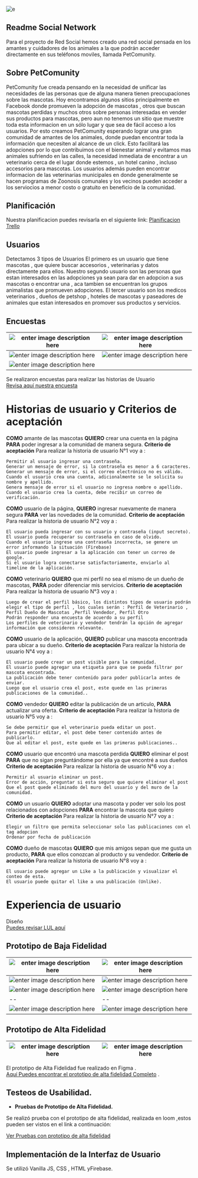 
![e](https://i.postimg.cc/rpTpnBfM/logo-Verde.png)   
## Readme Social Network 
 Para el proyecto de Red Social hemos creado una red social pensada en los amantes y cuidadores de los animales a la que podrán acceder directamente en sus teléfonos moviles, llamada PetComunity. 

## Sobre PetComunity
PetComunity fue creada pensando en la necesidad de unificar las necesidades de las personas que de alguna manera tienen preocupaciones sobre las mascotas. 
Hoy encontramos algunos sitios principalmente en Facebook donde promueven la adopción de mascotas , otros que buscan mascotas perdidas y muchos otros sobre personas interesadas en vender sus productos para mascotas, pero aun no tenemos un sitio que muestre toda esta informacion en un sólo lugar y que sea de fácil acceso a los usuarios. Por esto creamos PetComunity esperando lograr una gran comunidad de amantes de los animales, donde puedan encontrar toda la información que necesiten al alcance de un click.
Esto facilitará las adopciones por lo que contribuimos con el bienestar animal y evitamos mas animales sufriendo en las calles, la necesidad inmediata de encontrar a un veterinario cerca de el lugar donde estemos , un hotel canino , incluso accesorios para mascotas. 
Los usuarios además pueden encontrar informacion de las veterinarias municipales en donde generalmente se hacen programas de Zoonosis comunales y los vecinos pueden acceder a los serviocios a menor costo o gratuito en beneficio de la comunidad.

## Planificación

Nuestra planificacion puedes revisarla en el siguiente link:
[Planificacion Trello](https://trello.com/b/zX6iPOCP/pet-community)

## Usuarios

Detectamos 3 tipos de Usuarios 
El primero es un usuario que tiene mascotas , que quiere buscar accesorios , veterinarias y datos directamente para ellos.
Nuestro segundo usuario son las personas que estan interesados en las adopciones ya sean para dar en adopcion a sus mascotas o encontrar una , aca tambien se encuentran los grupos animalistas que promueven adopciones.
El tercer usuario son los medicos veterinarios , dueños de petshop , hoteles de mascotas y paseadores de animales que estan interesados en promover sus productos y servicios.

## Encuestas
|  ![enter image description here](https://i.postimg.cc/rm2Y1N7v/a.png)| ![enter image description here](https://i.postimg.cc/2SJt6DGj/b.png)|
|--|--|
|![enter image description here](https://i.postimg.cc/Ls1bgbQt/c.png)  |  ![enter image description here](https://i.postimg.cc/sxV68Djm/d.png)|
|![enter image description here](https://i.postimg.cc/NM8CprcL/e.png)  |



Se realizaron encuestas para realizar las historias de Usuario  
[Revisa aquí nuestra encuesta](https://docs.google.com/forms/d/1OpTLBJWgQkFGSWZOun8EQUjy1WaPa1qyCMfaPmHA3ro/edit)

# Historias de usuario y Criterios de aceptación


**COMO** amante de las mascotas   **QUIERO**  crear una cuenta en la página **PARA** poder ingresar a la comunidad de manera segura.
 **Criterio de aceptación**   Para realizar la historia de usuario N°1 voy a :

	Permitir al usuario ingresar una contraseña.
	Generar un mensaje de error, si la contraseña es menor a 6 caracteres.
	Generar un mensaje de error, si el correo electrónico no es válido.
	Cuando el usuario crea una cuenta, adicionalmente se le solicita su nombre y apellido.
	Genera mensaje de error si el usuario no ingresa nombre o apellido.
	Cuando el usuario crea la cuenta, debe recibir un correo de verificación.

**COMO** usuario de la página, **QUIERO** ingresar nuevamente de manera segura **PARA**  ver las novedades de la comunidad.
**Criterio de aceptación**   Para realizar la historia de usuario N°2 voy a :

	El usuario pueda ingresar con su usuario y contraseña (input secreto).
	El usuario pueda recuperar su contraseña en caso de olvido.
	Cuando el usuario ingrese una contraseña incorrecta, se genere un error informando la situación (Firebase)
	El usuario puede ingresar a la aplicación con tener un correo de google.
	Si el usuario logra conectarse satisfactoriamente, enviarlo al timeline de la aplicación.


**COMO** veterinario **QUIERO** que mi perfil no sea el mismo de un dueño de mascotas, **PARA**  poder diferenciar mis servicios.
**Criterio de aceptación**   Para realizar la historia de usuario N°3 voy a :

	Luego de crear el perfil básico, los distintos tipos de usuario podrán elegir el tipo de perfil , los cuales serán : Perfil de Veterinario , Perfil Dueño de Mascotas ,Perfil Vendedor, Perfil Otro
	Podrán responder una encuesta de acuerdo a su perfil
	Los perfiles de veterinario y vendedor tendrán la opción de agregar información que consideren relevante.

**COMO** usuario de la aplicación, **QUIERO** publicar una mascota encontrada para ubicar a su dueño.
**Criterio de aceptación**   Para realizar la historia de usuario N°4 voy a :

	El usuario puede crear un post visible para la comunidad.
	El usuario puede agregar una etiqueta para que se pueda filtrar por mascota encontrada.
	La publicación debe tener contenido para poder publicarla antes de enviar.
	Luego que el usuario crea el post, este quede en las primeras publicaciones de la comunidad..


**COMO** vendedor **QUIERO** editar la publicación de un articulo, **PARA**  actualizar una oferta.
**Criterio de aceptación**   Para realizar la historia de usuario N°5 voy a :

	Se debe permitir que el veterinario pueda editar un post.
	Para permitir editar, el post debe tener contenido antes de publicarlo.
	Que al editar el post, este quede en las primeras publicaciones..

**COMO** usuario que encontró una mascota perdida **QUIERO** eliminar el post **PARA**  que no sigan preguntándome por ella ya que encontré a sus dueños
**Criterio de aceptación**   Para realizar la historia de usuario N°6 voy a :

	Permitir al usuario eliminar un post.
	Error de acción, preguntar si esta seguro que quiere eliminar el post
	Que el post quede eliminado del muro del usuario y del muro de la comunidad.
	
**COMO** un usuario **QUIERO** adoptar una mascota y poder ver solo los post relacionados con adopciones **PARA**  encontrar la mascota que quiero
**Criterio de aceptación**   Para realizar la historia de usuario N°7 voy a :

	Elegir un filtro que permita seleccionar solo las publicaciones con el tag adopcion
	Ordenar por fecha de publicación

**COMO** dueño de mascotas **QUIERO** que mis amigos sepan que me gusta un producto, **PARA**  que ellos conozcan al producto y su vendedor.
**Criterio de aceptación**   Para realizar la historia de usuario N°8 voy a :

	El usuario puede agregar un Like a la publicación y visualizar el conteo de esta.
	El usuario puede quitar el like a una publicación (Unlike).

# Experiencia de usuario  
Diseño  
[Puedes revisar LUL aquí](https://majomarquez.github.io/SCL008-Cipher/src/index.html)

## Prototipo de Baja Fidelidad

| ![enter image description here](https://i.postimg.cc/4xVJsBv0/login.jpg) |![enter image description here](https://i.postimg.cc/WzdvKnbX/crea-cuenta.jpg)|
|--|--|
| ![enter image description here](https://i.postimg.cc/C1LYCYyy/crea-cuenta2.jpg) | ![enter image description here](https://i.postimg.cc/fL2sBFZV/crear-cuenta3.jpg) |
|  ![enter image description here](https://i.postimg.cc/rp9MtsPC/crear-cuenta4.jpg)| ![enter image description here](https://i.postimg.cc/7hjky25D/perfil.jpg) |
|--|--|
| ![enter image description here](https://i.postimg.cc/wxrHNS0P/Post.jpg) |![enter image description here](https://i.postimg.cc/7L4q60mZ/post-2.jpg)|




## Prototipo de Alta Fidelidad
|  ![enter image description here](https://i.postimg.cc/43vV7vGL/1.png)| ![enter image description here](https://i.postimg.cc/1t96pg59/Selecci-n-007.png) |
|--|--|




El prototipo de Alta Fidelidad fue realizado en Figma .  
[Aquí Puedes encontrar el prototipo de alta fidelidad Completo](https://www.figma.com/proto/Y8LPqP0VJDA85Vsl8ZPXTnPj/Pet-Community?node-id=1%3A3&scaling=fit-width) .

## Testeos de Usabilidad.

-   **Pruebas de Prototipo de Alta Fidelidad.**

Se realizó prueba con el prototipo de alta fidelidad, realizada en loom ,estos pueden ser vistos en el link a continuación:

[Ver Pruebas con prototipo de alta fidelidad](https://www.loom.com/share/da8a634cb76d42f9a6daf35dd8356a2b)


## Implementación de la Interfaz de Usuario 

Se utilizó Vanilla JS, CSS , HTML yFirebase.  



